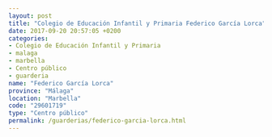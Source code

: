 ```yaml
---
layout: post
title: "Colegio de Educación Infantil y Primaria Federico García Lorca"
date: 2017-09-20 20:57:05 +0200
categories:
- Colegio de Educación Infantil y Primaria
- malaga
- marbella
- Centro público
- guarderia
name: "Federico García Lorca"
province: "Málaga"
location: "Marbella"
code: "29601719"
type: "Centro público"
permalink: /guarderias/federico-garcia-lorca.html
---
```


